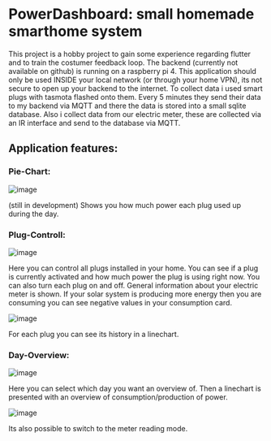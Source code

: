 # PowerDashboard: small homemade smarthome system

This project is a hobby project to gain some experience regarding flutter and to train the costumer feedback loop.
The backend (currently not available on github) is running on a raspberry pi 4.
This application should only be used INSIDE your local network (or through your home VPN), its not secure to open up your backend to the internet.
To collect data i used smart plugs with tasmota flashed onto them. Every 5 minutes they send their data to my backend via MQTT and there the data is stored into a small sqlite database.
Also i collect data from our electric meter, these are collected via an IR interface and send to the database via MQTT.

## Application features: 

### Pie-Chart:

![image](https://github.com/aiko929/PowerDashboard/assets/26790700/8e569561-8569-47b6-be37-c4e85a1944dc)

(still in development)
Shows you how much power each plug used up during the day.

### Plug-Controll:

![image](https://github.com/aiko929/PowerDashboard/assets/26790700/53ac778f-837c-48cf-8cb2-4ab02223a0bb)

Here you can control all plugs installed in your home. You can see if a plug is currently activated and how much power the plug is using right now. You can also turn each plug on and off.
General information about your electric meter is shown. If your solar system is producing more energy then you are consuming you can see negative values in your consumption card.

![image](https://github.com/aiko929/PowerDashboard/assets/26790700/c5f7f463-a0f4-435a-85cf-88033b40e622)

For each plug you can see its history in a linechart.

### Day-Overview:

![image](https://github.com/aiko929/PowerDashboard/assets/26790700/2db5d4e3-5ad9-409f-9e7f-fcb1fff2440f)

Here you can select which day you want an overview of.
Then a linechart is presented with an overview of consumption/production of power.

![image](https://github.com/aiko929/PowerDashboard/assets/26790700/fc192a28-8334-40e3-9c4d-45509d131d1b)

Its also possible to switch to the meter reading mode.
